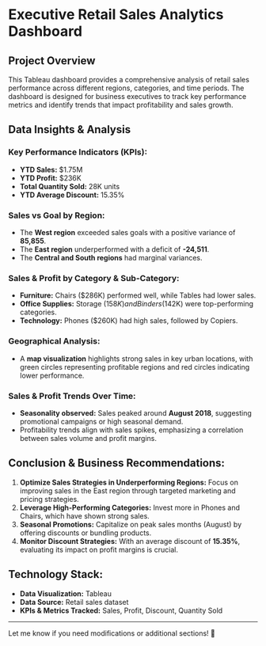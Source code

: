 # **Executive Retail Sales Analytics Dashboard**  

## **Project Overview**  
This Tableau dashboard provides a comprehensive analysis of retail sales performance across different regions, categories, and time periods. The dashboard is designed for business executives to track key performance metrics and identify trends that impact profitability and sales growth.  

## **Data Insights & Analysis**  
### **Key Performance Indicators (KPIs):**  
- **YTD Sales:** $1.75M  
- **YTD Profit:** $236K  
- **Total Quantity Sold:** 28K units  
- **YTD Average Discount:** 15.35%  

### **Sales vs Goal by Region:**  
- The **West region** exceeded sales goals with a positive variance of **85,855**.  
- The **East region** underperformed with a deficit of **-24,511**.  
- The **Central and South regions** had marginal variances.  

### **Sales & Profit by Category & Sub-Category:**  
- **Furniture:** Chairs ($286K) performed well, while Tables had lower sales.  
- **Office Supplies:** Storage ($158K) and Binders ($142K) were top-performing categories.  
- **Technology:** Phones ($260K) had high sales, followed by Copiers.  

### **Geographical Analysis:**  
- A **map visualization** highlights strong sales in key urban locations, with green circles representing profitable regions and red circles indicating lower performance.  

### **Sales & Profit Trends Over Time:**  
- **Seasonality observed:** Sales peaked around **August 2018**, suggesting promotional campaigns or high seasonal demand.  
- Profitability trends align with sales spikes, emphasizing a correlation between sales volume and profit margins.  

## **Conclusion & Business Recommendations:**  
1. **Optimize Sales Strategies in Underperforming Regions:** Focus on improving sales in the East region through targeted marketing and pricing strategies.  
2. **Leverage High-Performing Categories:** Invest more in Phones and Chairs, which have shown strong sales.  
3. **Seasonal Promotions:** Capitalize on peak sales months (August) by offering discounts or bundling products.  
4. **Monitor Discount Strategies:** With an average discount of **15.35%**, evaluating its impact on profit margins is crucial.  

## **Technology Stack:**  
- **Data Visualization:** Tableau  
- **Data Source:** Retail sales dataset  
- **KPIs & Metrics Tracked:** Sales, Profit, Discount, Quantity Sold  

---

Let me know if you need modifications or additional sections! 🚀
